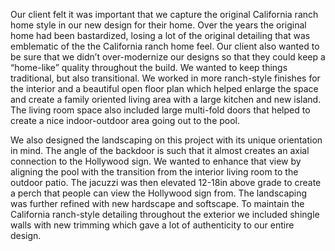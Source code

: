Our client felt it was important that we capture the original California ranch home style in our new design for their home. Over the years the original home had been bastardized, losing a lot of the original detailing that was emblematic of the the California ranch home feel. Our client also wanted to be sure that we didn’t over-modernize our designs so that they could keep a “home-like” quality throughout the build. We wanted to keep things traditional, but also transitional. We worked in more ranch-style finishes for the interior and a beautiful open floor plan which helped enlarge the space and create a family oriented living area with a large kitchen and new island. The living room space also included large multi-fold doors that helped to create a nice indoor-outdoor area going out to the pool.

We also designed the landscaping on this project with its unique orientation in mind. The angle of the backdoor is such that it almost creates an axial connection to the Hollywood sign. We wanted to enhance that view by aligning the pool with the transition from the interior living room to the outdoor patio. The jacuzzi was then elevated 12-18in above grade to create a perch that people can view the Hollywood sign from. The landscaping was further refined with new hardscape and softscape. To maintain the California ranch-style detailing throughout the exterior we included shingle walls with new trimming which gave a lot of authenticity to our entire design.
